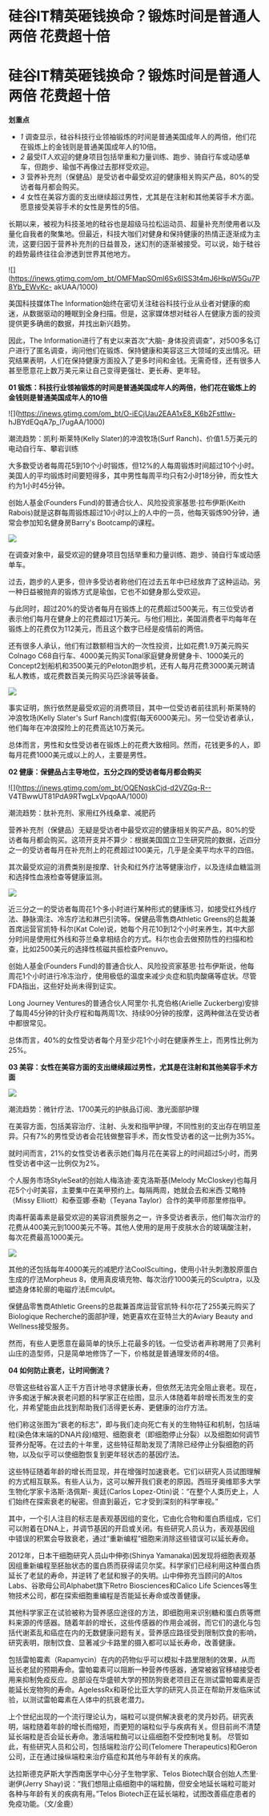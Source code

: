 # 硅谷IT精英砸钱换命？锻炼时间是普通人两倍 花费超十倍

# 硅谷IT精英砸钱换命？锻炼时间是普通人两倍 花费超十倍

**划重点**

  * _1_ 调查显示，硅谷科技行业领袖锻炼的时间是普通美国成年人的两倍，他们花在锻炼上的金钱则是普通美国成年人的10倍。
  * _2_ 最受IT人欢迎的健身项目包括举重和力量训练、跑步、骑自行车或动感单车，但跑步、瑜伽不再像过去那样受欢迎。
  * _3_ 营养补充剂（保健品）是受访者中最受欢迎的健康相关购买产品，80%的受访者每月都会购买。
  * _4_ 女性在美容方面的支出继续超过男性，尤其是在注射和其他美容手术方面。愿意接受美容手术的女性是男性的5倍。

长期以来，被视为科技圣地的硅谷也是超级马拉松运动员、超量补充剂使用者以及量化自我者的聚集地。但最近，科技大咖们对健身和保持健康的热情正逐渐成为主流，这要归因于营养补充剂的日益普及，迷幻剂的逐渐被接受。可以说，始于硅谷的趋势最终往往会渗透到世界其他地方。

![](https://inews.gtimg.com/om_bt/OMFMapSOml6Sx6ISS3t4mJ6HkpW5Gu7P8Yb_EWvKc-
akUAA/1000)

美国科技媒体The
Information始终在密切关注硅谷科技行业从业者对健康的痴迷，从数据驱动的睡眠到全身扫描。但是，这家媒体想对硅谷人在健康方面的投资提供更多确凿的数据，并找出新兴趋势。

因此，The Information进行了有史以来首次“大脑-
身体投资调查”，对500多名订户进行了匿名调查，询问他们在锻炼、保持健康和美容这三大领域的支出情况。研究结果表明，人们在保持健康方面投入了更多时间和金钱。无需奇怪，还有很多人甚至愿意花上数万美元来让自己变得更强壮、更长寿、更年轻。

**01 锻炼：科技行业领袖锻炼的时间是普通美国成年人的两倍，他们花在锻炼上的金钱则是普通美国成年人的10倍**

![](https://inews.gtimg.com/om_bt/O-iECjUau2EAA1xE8_K6b2Fsttlw-
hJBYdEQqA7p_l7ugAA/1000)

潮流趋势：凯利·斯莱特(Kelly Slater)的冲浪牧场(Surf Ranch)、价值1.5万美元的电动自行车、攀岩训练

大多数受访者每周花5到10个小时锻炼，但12%的人每周锻炼时间超过10个小时。美国人的平均锻炼时间要短得多，其中男性每周平均只有2小时18分钟，而女性大约为1小时45分钟。

创始人基金(Founders Fund)的普通合伙人、风险投资家基思·拉布伊斯(Keith
Rabois)就是这群每周锻炼超过10小时以上的人中的一员，他每天锻炼90分钟，通常会参加知名健身房Barry's Bootcamp的课程。

![](https://inews.gtimg.com/om_bt/OA4a3PtxWXBIGWUpb7pY3yiwrjzHVCpiHRg7XhNt2y6t4AA/1000)

在调查对象中，最受欢迎的健身项目包括举重和力量训练、跑步、骑自行车或动感单车。

过去，跑步的人更多，但许多受访者称他们在过去五年中已经放弃了这种运动。另一种日益被抛弃的锻炼方式是瑜伽，它也不如健身那么受欢迎。

与此同时，超过20%的受访者每月在锻炼上的花费超过500美元，有三位受访者表示他们每月在健身上的花费超过1万美元。与他们相比，美国消费者平均每年在锻炼上的花费仅为112美元，而且这个数字已经是疫情前的两倍。

还有很多人承认，他们有过数额相当大的一次性投资，比如花费1.9万美元购买Colnago
C68自行车、4000美元购买Tonal家庭健身房健身卡、1000美元的Concept2划船机和3500美元的Peloton跑步机，还有人每月花费3000美元聘请私人教练，或花费数百美元购买马匹涂装等装备。

![](https://inews.gtimg.com/om_bt/OxqVkLjqRdUeNLIdpjbHCrlSdYQ22fcL73FKOFvtCf_PsAA/1000)

事实证明，旅行依然是最受欢迎的消费项目，其中一位受访者前往凯利·斯莱特的冲浪牧场(Kelly Slater's Surf
Ranch)度假(每天6000美元)。另一位受访者承认，他们每年在冲浪探险上的花费高达10万美元。

总体而言，男性和女性受访者在锻炼上的花费大致相同。然而，花钱更多的人，即每月花费1000美元或以上的人，主要是男性。

**02 健康：保健品占主导地位，五分之四的受访者每月都会购买**

![](https://inews.gtimg.com/om_bt/OQENqskCjd-d2VZGq-R--
V4TBwwUT81PdA9RTwgLxVpqoAA/1000)

潮流趋势：肽补充剂、家用红外线桑拿、减肥药

营养补充剂（保健品）无疑是受访者中最受欢迎的健康相关购买产品，80%的受访者每月都会购买。这项开支并不算少：根据美国国立卫生研究院的数据，近四分之一的受访者每月在补充剂上的花费超过100美元，几乎是全美平均水平的四倍。

其次最受欢迎的消费类别是按摩、针灸和红外疗法等健康治疗，以及连续血糖监测和选择性血液检查等健康监测。

![](https://inews.gtimg.com/om_bt/OCEDJoy1ECTdGKPobJkG1oAPrYgNXLUuG9vH1reOhUvcEAA/1000)

近三分之一的受访者每周花1个多小时进行某种形式的健康练习，如接受红外线疗法、静脉滴注、冷冻疗法和淋巴引流等。保健品零售商Athletic
Greens的总裁兼首席运营官凯特·科尔(Kat
Cole)说，她每个月花10到12个小时来养生，其中大部分时间是使用红外线和芬兰桑拿相结合的方式。科尔也会去做预防性的扫描和检查，比如2500美元的选择性核磁共振检查Prenuvo。

创始人基金(Founders
Fund)的普通合伙人、风险投资家基思·拉布伊斯说，他每周花1个小时进行冷冻治疗，使用极低的温度来减少炎症和肌肉酸痛等症状。尽管FDA指出，这些好处尚未得到证实。

Long Journey Ventures的普通合伙人阿里尔·扎克伯格(Arielle
Zuckerberg)安排了每周45分钟的针灸疗程和每两周1次、持续90分钟的按摩，这两种做法在受访者中都很常见。

总体而言，40%的女性受访者每个月至少花1个小时在健康养生上，而男性比例为25%。

**03 美容：女性在美容方面的支出继续超过男性，尤其是在注射和其他美容手术方面**

![](https://inews.gtimg.com/om_bt/OTWa9cSsEgGW9b-9kMak-9f8Yyn7VsjV5uFypdIDq6QQwAA/1000)

潮流趋势：微针疗法、1700美元的护肤品订阅、激光面部护理

在美容方面，包括美容治疗、注射、头发和指甲护理，不同性别的支出存在明显差异。只有7%的男性受访者会花钱做整容手术，而女性受访者的这一比例为35%。

就时间而言，21%的女性受访者表示她们每月花在美容上的时间超过5小时，而男性受访者中这一比例仅为2%。

个人服务市场StyleSeat的创始人梅洛迪·麦克洛斯基(Melody
McCloskey)也每月花5个小时美容，主要集中在美甲预约上。每隔两周，她就会去和米西·艾略特（Missy Elliott）和泰亚娜·泰勒（Teyana
Taylor）合作的美甲师那里修指甲。

肉毒杆菌毒素是最受欢迎的美容消费服务之一，许多受访者表示，他们每次治疗的花费从400美元到1000美元不等。其他人使用的是用于皮肤水合的玻璃酸注射，每次花费最高1000美元。

![](https://inews.gtimg.com/om_bt/O2QAvfKKlLYhsQyw8Y-ObloHdhRD6JKvMjyK532HlMX1UAA/1000)

其他的还包括每年4000美元的减肥疗法CoolSculting，使用小针头刺激胶原蛋白生成的疗法Morpheus
8，使用真皮填充物、每次治疗1000美元的Sculptra，以及塑造身体轮廓的电磁疗法Emculpt。

保健品零售商Athletic Greens的总裁兼首席运营官凯特·科尔花了255美元购买了Biologique
Recherche的面部护理，她更喜欢在亚特兰大的Aviary Beauty and Wellness接受服务。

然而，有些人更愿意在最简单的快乐上花最多的钱。一位受访者声称聘用了贝弗利山庄的造型师，只是简单地修饰了一下，价格就是普通理发师的4倍。

**04 如何防止衰老，让时间倒流？**

尽管这些硅谷富人正千方百计地寻求健康长寿，但依然无法完全阻止衰老。现在，许多痴迷于解决衰老问题的科学家正在绘图，显示人体随着年龄增长而发生的变化，并希望能由此找到帮助我们活得更长寿、更健康的治疗方法。

他们称这张图为“衰老的标志”，即与我们走向死亡有关的生物特征和机制，包括端粒(染色体末端的DNA片段)缩短、细胞衰老（即细胞停止分裂）以及细胞如何调节营养分配等。在过去的十年里，这些特征帮助发现了清除已经停止分裂细胞的药物，以及似乎可以使细胞恢复到更年轻状态的基因疗法。

这些特征随着年龄的增长而显现，并在增强时加速衰老。它们以研究人员试图理解的方式相互联系。有些人认为，这可以解开我们衰老的原因。西班牙奥维耶多大学生物化学家卡洛斯·洛佩斯-
奥廷(Carlos Lopez-Otin)说：“在整个人类历史上，人们始终在探索衰老的秘密。但直到最近，它才受到深刻的科学审视。”

其中，一个引人注目的标志是表观基因组的变化，它由化合物和蛋白质组成，它们可以附着在DNA上，并调节基因的开启或关闭。有些研究人员认为，表观基因组中错误的积累会导致衰老，通过“重新编程”细胞来消除这些错误可以延长寿命。

2012年，日本干细胞研究人员山中伸弥(Shinya
Yamanaka)因发现将细胞表观基因组重新编程至胚胎状态的蛋白质而获得诺贝尔奖。科学家们已经利用这种蛋白质延长了老鼠的寿命，并逆转了老鼠和猴子的失明。山中伸弥充当顾问的Altos
Labs、谷歌母公司Alphabet旗下Retro Biosciences和Calico Life
Sciences等生物技术公司，都在探索细胞重编程是否能延长寿命或改善健康。

其他科学家正在试验被称为营养感应途径的方法，即细胞用来识别糖和蛋白质等燃料来源的传感器。随着年龄的增长，这些传感器的作用会减弱，而它们的退化与包括代谢紊乱和癌症在内的无数健康问题有关。营养感应路径受到限制饮食的影响，研究表明，限制饮食、显著减少卡路里的摄入都可以延长寿命，改善健康。

包括雷帕霉素（Rapamycin）在内的药物似乎可以模拟卡路里限制的效果，从而延长老鼠的预期寿命。雷帕霉素可以阻断一种营养传感器，通常被器官移植接受者用来抑制免疫反应。总部设在华盛顿大学的预防狗衰老项目正在测试雷帕霉素是否能延长宠物狗的寿命。AgelessRx和哥伦比亚大学的研究人员正在帮助开发临床试验，以测试雷帕霉素在人体中的抗衰老潜力。

上个世纪出现的一个流行理论认为，端粒可以提供解决衰老的灵丹妙药。研究表明，端粒随着年龄的增长而缩短，而更短的端粒似乎与疾病有关。但目前尚不清楚延长端粒是否会延长寿命。激活端粒酶可以让癌细胞不受控制地复制。
尽管如此，有些研究人员和公司，包括端粒治疗公司(Telomere
Therapeutics)和Geron公司，正在通过操纵端粒来治疗癌症和其他与年龄有关的疾病。

达拉斯德克萨斯大学西南医学中心分子生物学家、Telos Biotech联合创始人杰里·谢伊(Jerry
Shay)说：“我们想阻止癌细胞中的端粒酶，但安全地延长端粒可能对各种与年龄有关的疾病有用。”Telos
Biotech正在延长端粒，试图改善癌症患者的免疫功能。（文/金鹿）

